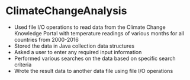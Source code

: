 # ClimateChangeAnalysis

- Used file I/O operations to read data from the Climate Change Knowledge Portal with temperature readings of various months for all countries from 2000-2016
- Stored the data in Java collection data structures
- Asked a user to enter any required input information
- Performed various searches on the data based on specific search criteria
- Wrote the result data to another data file using file I/O operations
